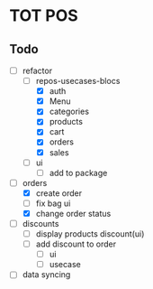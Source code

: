 # TOT POS

## Todo
- [ ] refactor
  - [ ] repos-usecases-blocs
    - [x] auth
    - [x] Menu
    - [x] categories
    - [x] products
    - [x] cart
    - [x] orders
    - [x] sales
  - [ ] ui
    - [ ] add to package
- [ ] orders
  - [x] create order
  - [ ] fix bag ui
  - [x] change order status
- [ ] discounts
  - [ ] display products discount(ui)
  - [ ] add discount to order
    - [ ] ui
    - [ ] usecase
- [ ] data syncing